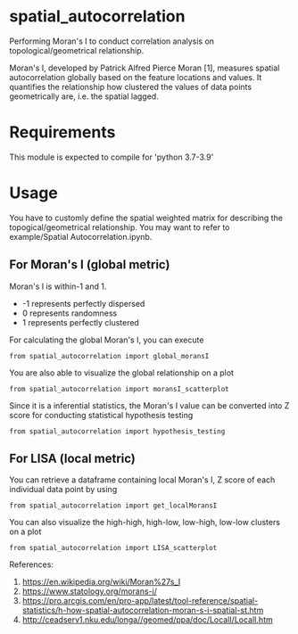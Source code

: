 # spatial_autocorrelation
Performing Moran's I to conduct correlation analysis on topological/geometrical relationship.

Moran's I, developed by Patrick Alfred Pierce Moran [1], measures spatial autocorrelation globally based on the feature locations and values. It quantifies the relationship how clustered the values of data points geometrically are, i.e. the spatial lagged.

# Requirements
This module is expected to compile for 'python 3.7-3.9'

# Usage
You have to customly define the spatial weighted matrix for describing the topogical/geometrical relationship.
You may want to refer to example/Spatial Autocorrelation.ipynb.

## For Moran's I (global metric)
Moran's I is within-1 and 1.
- -1 represents perfectly dispersed
- 0 represents randomness
- 1 represents perfectly clustered

For calculating the global Moran's I, you can execute

    from spatial_autocorrelation import global_moransI
    
You are also able to visualize the global relationship on a plot

    from spatial_autocorrelation import moransI_scatterplot
    
Since it is a inferential statistics, the Moran's I value can be converted into Z score for conducting statistical hypothesis testing

    from spatial_autocorrelation import hypothesis_testing

## For LISA (local metric)
You can retrieve a dataframe containing local Moran's I, Z score of each individual data point by using

    from spatial_autocorrelation import get_localMoransI
    
You can also visualize the high-high, high-low, low-high, low-low clusters on a plot

    from spatial_autocorrelation import LISA_scatterplot
    
References:
1) https://en.wikipedia.org/wiki/Moran%27s_I
2) https://www.statology.org/morans-i/
3) https://pro.arcgis.com/en/pro-app/latest/tool-reference/spatial-statistics/h-how-spatial-autocorrelation-moran-s-i-spatial-st.htm
4) http://ceadserv1.nku.edu/longa//geomed/ppa/doc/LocalI/LocalI.htm
